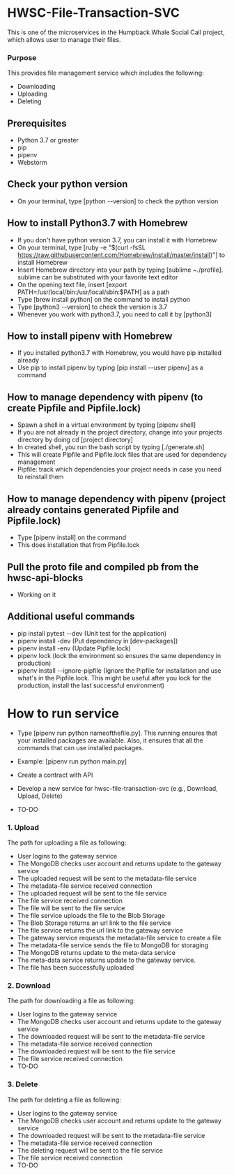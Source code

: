 # HWSC-File-Transaction-SVC
This is one of the microservices in the Humpback Whale Social Call project, which allows user to manage their files. 

### Purpose
This provides file management service which includes the following:
- Downloading
- Uploading
- Deleting

## Prerequisites
- Python 3.7 or greater
- pip
- pipenv
- Webstorm

## Check your python version
- On your terminal, type [python --version] to check the python version

## How to install Python3.7 with Homebrew
- If you don't have python version 3.7, you can install it with Homebrew
- On your terminal, type [ruby -e "$(curl -fsSL https://raw.githubusercontent.com/Homebrew/install/master/install)"] to install Homebrew
- Insert Homebrew directory into your path by typing [sublime ~./profile]. sublime can be substituted with your favorite text editor
- On the opening text file, insert [export PATH=/usr/local/bin:/usr/local/sbin:$PATH] as a path
- Type [brew install python] on the command to install python 
- Type [python3 --version] to check the version is 3.7
- Whenever you work with python3.7, you need to call it by [python3]

## How to install pipenv with Homebrew
- If you installed python3.7 with Homebrew, you would have pip installed already
- Use pip to install pipenv by typing [pip install --user pipenv] as a command

## How to manage dependency with pipenv (to create Pipfile and Pipfile.lock)
- Spawn a shell in a virtual environment by typing [pipenv shell]
- If you are not already in the project directory, change into your projects directory by doing cd [project directory]
- In created shell, you run the bash script by typing [./generate.sh]
- This will create Pipfile and Pipfile.lock files that are used for dependency management
- Pipfile: track which dependencies your project needs in case you need to reinstall them

## How to manage dependency with pipenv (project already contains generated Pipfile and Pipfile.lock)
- Type [pipenv install] on the command
- This does installation that from Pipfile.lock

## Pull the proto file and compiled pb from the hwsc-api-blocks
- Working on it

## Additional useful commands
- pip install pytest --dev (Unit test for the application)
- pipenv install -dev (Put dependency in [dev-packages])
- pipenv install -env (Update Pipfile.lock)
- pipenv lock (lock the environment so ensures the same dependency in production)
- pipenv install --ignore-pipfile (Ignore the Pipfile for installation and use what's in the Pipfile.lock. This might be useful after you lock for the production, install the last successful environment)

# How to run service

- Type [pipenv run python nameofthefile.py]. This running ensures that your installed packages are available. Also, 
it ensures that all the commands that can use installed packages. 
- Example: [pipenv run python main.py]


- Create a contract with API
- Develop a new service for hwsc-file-transaction-svc (e.g., Download, Upload, Delete)
- TO-DO

### 1. Upload
The path for uploading a file as following:
- User logins to the gateway service
- The MongoDB checks user account and returns update to the gateway service
- The uploaded request will be sent to the metadata-file service
- The metadata-file service received connection
- The uploaded request will be sent to the file service
- The file service received connection
- The file will be sent to the file service
- The file service uploads the file to the Blob Storage
- The Blob Storage returns an url link to the file service
- The file service returns the url link to the gateway service
- The gateway service requests the metadata-file service to create a file
- The metadata-file service sends the file to MongoDB for storaging
- The MongoDB returns update to the meta-data service
- The meta-data service returns update to the gateway service.
- The file has been successfully uploaded 
### 2. Download
The path for downloading a file as following:
- User logins to the gateway service
- The MongoDB checks user account and returns update to the gateway service
- The downloaded request will be sent to the metadata-file service
- The metadata-file service received connection
- The downloaded request will be sent to the file service
- The file service received connection
- TO-DO
### 3. Delete
The path for deleting a file as following:
- User logins to the gateway service
- The MongoDB checks user account and returns update to the gateway service
- The downloaded request will be sent to the metadata-file service
- The metadata-file service received connection
- The deleting request will be sent to the file service
- The file service received connection
- TO-DO
